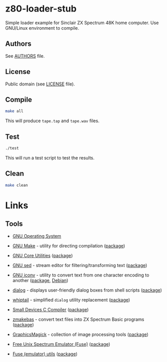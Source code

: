 # z80-loader-stub

Simple loader example for Sinclair ZX Spectrum 48K home computer. Use GNU/Linux environment to compile.

## Authors

See [AUTHORS](AUTHORS) file.

## License

Public domain (see [LICENSE](LICENSE) file).

## Compile

```sh
make all
```

This will produce `tape.tap` and `tape.wav` files.

## Test

```sh
./test
```

This will run a test script to test the results.

## Clean

```sh
make clean
```

# Links

## Tools

* [GNU Operating System](https://www.gnu.org/)

* [GNU Make](https://www.gnu.org/software/make/) - utility for directing compilation ([package](https://pkgs.org/download/make))

* [GNU Core Utilities](https://www.gnu.org/software/coreutils/) ([package](https://pkgs.org/download/coreutils))

* [GNU sed](https://www.gnu.org/software/sed/) - stream editor for filtering/transforming text ([package](https://pkgs.org/download/sed))

* [GNU iconv](https://www.gnu.org/software/libiconv/) - utility to convert text from one character encoding to another ([package](https://pkgs.org/download/iconv), [Debian](https://pkgs.org/download/libc-bin))

* [dialog](http://invisible-island.net/dialog/dialog.html) - displays user-friendly dialog boxes from shell scripts ([package](https://pkgs.org/download/dialog))

* [whiptail](https://pagure.io/newt) - simplified `dialog` utility replacement ([package](https://pkgs.org/download/whiptail))

* [Small Devices C Compiler](http://sdcc.sourceforge.net/) ([package](https://pkgs.org/download/sdcc))

* [zmakebas](https://github.com/catseye/zmakebas) - convert text files into ZX Spectrum Basic programs ([package](https://pkgs.org/download/zmakebas))

* [GraphicsMagick](http://www.graphicsmagick.org/) - collection of image processing tools ([package](https://pkgs.org/download/graphicsmagick))

* [Free Unix Spectrum Emulator (Fuse)](https://sourceforge.net/projects/fuse-emulator/) ([package](https://pkgs.org/download/fuse-emulator))

* [Fuse (emulator) utils](https://sourceforge.net/projects/fuse-emulator/files/fuse-utils/) ([package](https://pkgs.org/download/fuse-emulator-utils))
